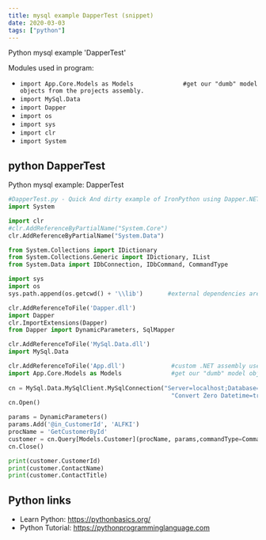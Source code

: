 ```yaml
---
title: mysql example DapperTest (snippet)
date: 2020-03-03
tags: ["python"]
---
```

Python mysql example 'DapperTest'


Modules used in program: 
* `import App.Core.Models as Models              #get our "dumb" model objects from the projects assembly.  `
* `import MySql.Data`
* `import Dapper`
* `import os`
* `import sys`
* `import clr`
* `import System`

## python DapperTest

Python mysql example: DapperTest

```python
#DapperTest.py - Quick And dirty example of IronPython using Dapper.NET (w/MySql backend and stored procedures)
import System

import clr
#clr.AddReferenceByPartialName("System.Core")
clr.AddReferenceByPartialName("System.Data")

from System.Collections import IDictionary
from System.Collections.Generic import IDictionary, IList
from System.Data import IDbConnection, IDbCommand, CommandType

import sys
import os
sys.path.append(os.getcwd() + '\\lib')       #external dependencies are located in a 'lib' folder in same path as this script

clr.AddReferenceToFile('Dapper.dll')
import Dapper
clr.ImportExtensions(Dapper)
from Dapper import DynamicParameters, SqlMapper

clr.AddReferenceToFile('MySql.Data.dll')
import MySql.Data

clr.AddReferenceToFile('App.dll')             #custom .NET assembly used for when IronPython doesn't fit the need.
import App.Core.Models as Models              #get our "dumb" model objects from the projects assembly.  
    
cn = MySql.Data.MySqlClient.MySqlConnection("Server=localhost;Database=northwinddb;Uid=springqa;Pwd=springqa;" \
                                              "Convert Zero Datetime=true;Allow Zero Datetime=false")
cn.Open()

params = DynamicParameters()
params.Add('@in_CustomerId', 'ALFKI')
procName = 'GetCustomerById'
customer = cn.Query[Models.Customer](procName, params,commandType=CommandType.StoredProcedure)[0]
cn.Close()

print(customer.CustomerId)
print(customer.ContactName)
print(customer.ContactTitle)


```

## Python links

- Learn Python: https://pythonbasics.org/
- Python Tutorial: https://pythonprogramminglanguage.com
